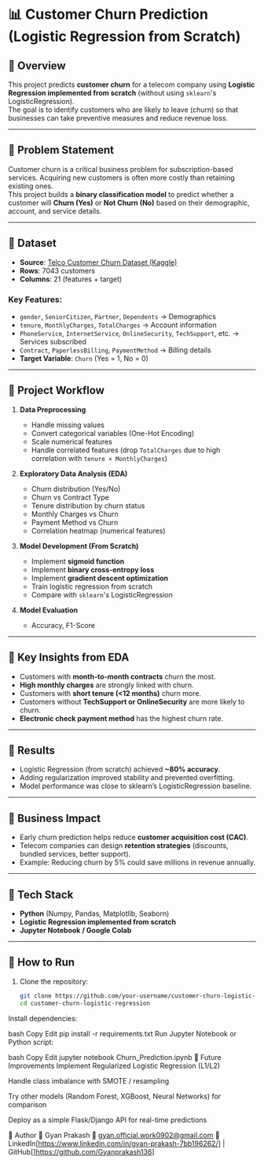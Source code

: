 # 📊 Customer Churn Prediction (Logistic Regression from Scratch)

## 🔹 Overview  
This project predicts **customer churn** for a telecom company using **Logistic Regression implemented from scratch** (without using `sklearn`'s LogisticRegression).  
The goal is to identify customers who are likely to leave (churn) so that businesses can take preventive measures and reduce revenue loss.  

---

## 🔹 Problem Statement  
Customer churn is a critical business problem for subscription-based services. Acquiring new customers is often more costly than retaining existing ones.  
This project builds a **binary classification model** to predict whether a customer will **Churn (Yes)** or **Not Churn (No)** based on their demographic, account, and service details.  

---

## 🔹 Dataset  
- **Source**: [Telco Customer Churn Dataset (Kaggle)](https://www.kaggle.com/blastchar/telco-customer-churn)  
- **Rows**: 7043 customers  
- **Columns**: 21 (features + target)  

### Key Features:
- `gender`, `SeniorCitizen`, `Partner`, `Dependents` → Demographics  
- `tenure`, `MonthlyCharges`, `TotalCharges` → Account information  
- `PhoneService`, `InternetService`, `OnlineSecurity`, `TechSupport`, etc. → Services subscribed  
- `Contract`, `PaperlessBilling`, `PaymentMethod` → Billing details  
- **Target Variable**: `Churn` (Yes = 1, No = 0)  

---

## 🔹 Project Workflow  
1. **Data Preprocessing**  
   - Handle missing values  
   - Convert categorical variables (One-Hot Encoding)  
   - Scale numerical features  
   - Handle correlated features (drop `TotalCharges` due to high correlation with `tenure × MonthlyCharges`)  

2. **Exploratory Data Analysis (EDA)**  
   - Churn distribution (Yes/No)  
   - Churn vs Contract Type  
   - Tenure distribution by churn status  
   - Monthly Charges vs Churn  
   - Payment Method vs Churn  
   - Correlation heatmap (numerical features)  

3. **Model Development (From Scratch)**  
   - Implement **sigmoid function**  
   - Implement **binary cross-entropy loss**  
   - Implement **gradient descent optimization**  
   - Train logistic regression from scratch  
   - Compare with `sklearn`'s LogisticRegression  

4. **Model Evaluation**  
   - Accuracy, F1-Score  

---

## 🔹 Key Insights from EDA  
- Customers with **month-to-month contracts** churn the most.  
- **High monthly charges** are strongly linked with churn.  
- Customers with **short tenure (<12 months)** churn more.  
- Customers without **TechSupport or OnlineSecurity** are more likely to churn.  
- **Electronic check payment method** has the highest churn rate.  

---

## 🔹 Results  
- Logistic Regression (from scratch) achieved **~80% accuracy**.  
- Adding regularization improved stability and prevented overfitting.  
- Model performance was close to sklearn’s LogisticRegression baseline.  

---

## 🔹 Business Impact  
- Early churn prediction helps reduce **customer acquisition cost (CAC)**.  
- Telecom companies can design **retention strategies** (discounts, bundled services, better support).  
- Example: Reducing churn by 5% could save millions in revenue annually.  

---

## 🔹 Tech Stack  
- **Python** (Numpy, Pandas, Matplotlib, Seaborn)  
- **Logistic Regression implemented from scratch**  
- **Jupyter Notebook / Google Colab**  

---

## 🔹 How to Run  

1. Clone the repository:  
   ```bash
   git clone https://github.com/your-username/customer-churn-logistic-regression.git
   cd customer-churn-logistic-regression
Install dependencies:

bash
Copy
Edit
pip install -r requirements.txt
Run Jupyter Notebook or Python script:

bash
Copy
Edit
jupyter notebook Churn_Prediction.ipynb
🔹 Future Improvements
Implement Regularized Logistic Regression (L1/L2)

Handle class imbalance with SMOTE / resampling

Try other models (Random Forest, XGBoost, Neural Networks) for comparison

Deploy as a simple Flask/Django API for real-time predictions

🔹 Author
👤 Gyan Prakash
📧 gyan.official.work0902@gmail.com
🔗 LinkedIn[https://www.linkedin.com/in/gyan-prakash-7bb196262/] | GitHub[]https://github.com/Gyanprakash136]
